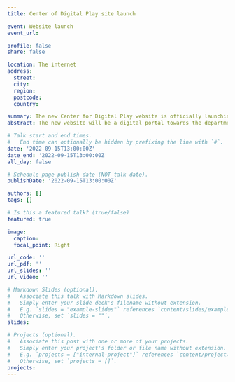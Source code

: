 ```yaml
---
title: Center of Digital Play site launch

event: Website launch
event_url: 

profile: false
share: false

location: The internet
address: 
  street: 
  city: 
  region: 
  postcode: 
  country: 

summary: The new Center for Digital Play website is officially launching!
abstract: The new website will be a digital portal towards the department research. Here you will find our contact, our works and the most recent events and activities. 

# Talk start and end times.
#   End time can optionally be hidden by prefixing the line with `#`.
date: '2022-09-15T13:00:00Z'
date_end: '2022-09-15T13:00:00Z'
all_day: false

# Schedule page publish date (NOT talk date).
publishDate: '2022-09-15T13:00:00Z'

authors: []
tags: []

# Is this a featured talk? (true/false)
featured: true

image:
  caption: 
  focal_point: Right

url_code: ''
url_pdf: ''
url_slides: ''
url_video: ''

# Markdown Slides (optional).
#   Associate this talk with Markdown slides.
#   Simply enter your slide deck's filename without extension.
#   E.g. `slides = "example-slides"` references `content/slides/example-slides.md`.
#   Otherwise, set `slides = ""`.
slides:

# Projects (optional).
#   Associate this post with one or more of your projects.
#   Simply enter your project's folder or file name without extension.
#   E.g. `projects = ["internal-project"]` references `content/project/deep-learning/index.md`.
#   Otherwise, set `projects = []`.
projects:
---
```

